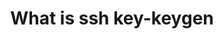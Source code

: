 ---
title: What is ssh key-keygen
layout: single
author_profile: true
read_time: true
comments: true
share: false
related: true
categories:
- pool
tag:
- ssh
- linux
toc: true
toc_sticky: true
toc_label: Table
description: 없음
article_tag1: #태그1
article_tag2: #태그2
article_tag3: #태그3
article_section: 
meta_keywords: #
last_modified_at: '2021-01-09 15:00:00 +0800'
---
